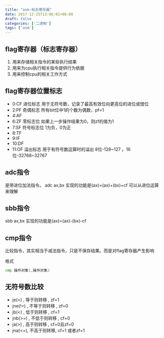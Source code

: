 ```yaml
---
title: "asm-标志寄存器"
date: 2017-12-25T13:06:01+08:00
draft: false
categories: ['二进制']
tags: ['asm']
---
```


## flag寄存器（标志寄存器）

1. 用来存储相关指令的某些执行结果
2. 用来为cpu执行相关指令提供行为依据
3. 用来控制cpu的相关工作方式
<!--more-->
## flag寄存器位置标志

- 0:CF 进位标志
    用于无符号数，记录了最高有效位向更高位的进位或借位
- 2:PF 奇偶标志
    所有bit位中1的个数为偶数，pf=1
- 4:AF
- 6:ZF 零标志位
    如果上一步操作结果为0，则zf的值为1
- 7:SF 符号标志位
    1为负，0为正
- 8:TF
- 9:IF
- 10:DF
- 11:OF 溢出标志
    用于有符号数运算时的溢出 8位-128~127 。16位-32768~32767

## adc指令

是带进位加法指令。
adc ax,bx 实现的功能是(ax)=(ax)+(bx)+cf
可以从进位运算来理解

## sbb指令

sbb ax,bx 实现的功能是(ax)=(ax)-(bx)-cf

## cmp指令

比较指令，其实相当于减法指令，只是不保存结果。而是对flag寄存器产生影响

格式
```asm
cmp 操作对象1,操作对象2
```
## 无符号数比较

- je(=) , 等于则转移 , zf=1 
- jne(!=) , 不等于则转移 , zf=0 
- jb(<) , 低于则转移 , cf=1 
- jnb(>=) , 不低于则转移 , cf=0 
- ja(>) , 高于则转移 ,  cf=0且zf=0
- jna(<=), 不高于则转移, cf=1 或者zf=1
